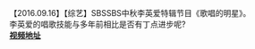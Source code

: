 【2016.09.16】【综艺】SBSSBS中秋李英爱特辑节目《歌唱的明星》。      
李英爱的唱歌技能与多年前相比是否有丁点进步呢?        
**[视频地址](http://t.cn/EfbnK7L?m=4342864999385911&u=6493535909)**     